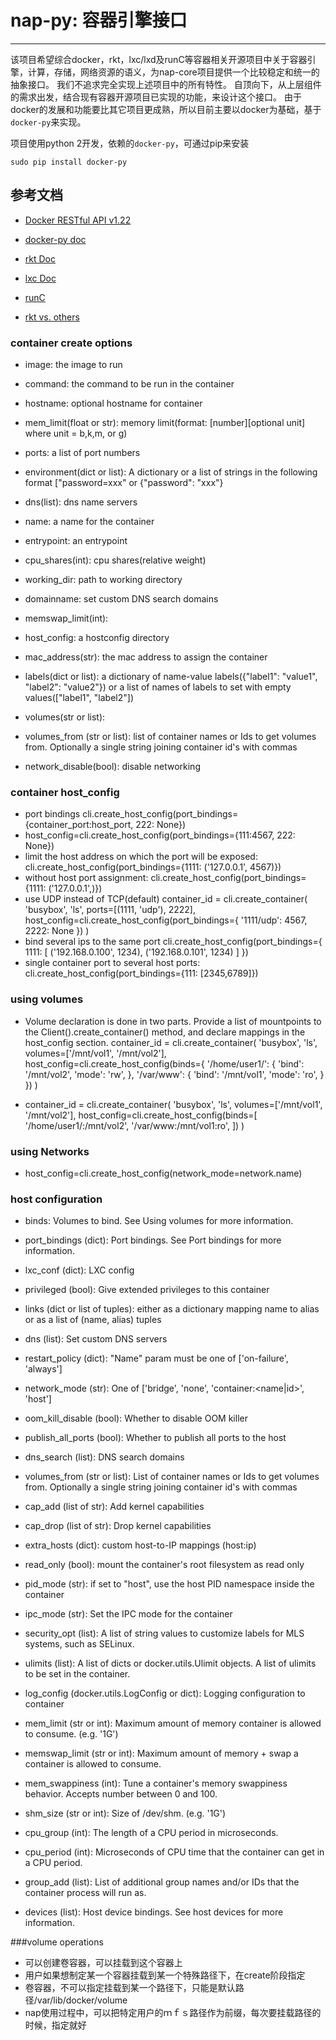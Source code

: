# nap-py: 容器引擎接口
----

该项目希望综合docker，rkt，lxc/lxd及runC等容器相关开源项目中关于容器引擎，计算，存储，网络资源的语义，为nap-core项目提供一个比较稳定和统一的抽象接口。
我们不追求完全实现上述项目中的所有特性。
自顶向下，从上层组件的需求出发，结合现有容器开源项目已实现的功能，来设计这个接口。
由于docker的发展和功能要比其它项目更成熟，所以目前主要以docker为基础，基于`docker-py`来实现。

项目使用python 2开发，依赖的`docker-py`，可通过pip来安装
```
sudo pip install docker-py
```

## 参考文档
+ [Docker RESTful API v1.22](https://docs.docker.com/engine/reference/api/docker_remote_api_v1.22/)
+ [docker-py doc](http://docker-py.readthedocs.org/en/stable/)
+ [rkt Doc](https://github.com/coreos/rkt/blob/master/Documentation/commands.md)
+ [lxc Doc](https://linuxcontainers.org/lxc/documentation/#python)
+ [runC](https://github.com/opencontainers/runc)

+ [rkt vs. others](https://coreos.com/rkt/docs/latest/rkt-vs-other-projects.html)

### container create options

+ image: the image to run
+ command: the command to be run in the container
+ hostname: optional hostname for container
+ mem_limit(float or str): memory limit(format: [number][optional unit] where unit = b,k,m, or g)
+ ports: a list of port numbers
+ environment(dict or list): A dictionary or a list of strings in the following format ["password=xxx" or {"password": "xxx"}
+ dns(list): dns name servers
+ name: a name for the container
+ entrypoint: an entrypoint
+ cpu_shares(int): cpu shares(relative weight)
+ working_dir: path to working directory
+ domainname: set custom DNS search domains
+ memswap_limit(int):
+ host_config: a hostconfig directory
+ mac_address(str): the mac address to assign the container
+ labels(dict or list): a dictionary of name-value labels({"label1": "value1", "label2": "value2"}) or a list of names of labels to set with empty values(["label1", "label2"])

+ volumes(str or list):
+ volumes_from (str or list): list of container names or Ids to get volumes from. Optionally a single string joining container id's with commas
+ network_disable(bool): disable networking

### container host_config

+ port bindings  cli.create_host_config(port_bindings={container_port:host_port, 222: None})
+ host_config=cli.create_host_config(port_bindings={111:4567, 222: None})
+ limit the host address on which the port will be exposed:
    cli.create_host_config(port_bindings={1111: ('127.0.0.1', 4567)})
+ without host port assignment:
    cli.create_host_config(port_bindings={1111: ('127.0.0.1',)})
+ use UDP instead of TCP(default)
    container_id = cli.create_container(
    'busybox', 'ls', ports=[(1111, 'udp'), 2222],
    host_config=cli.create_host_config(port_bindings={
        '1111/udp': 4567, 2222: None
    })
    )
+ bind several ips to the same port
    cli.create_host_config(port_bindings={
    1111: [
        ('192.168.0.100', 1234),
        ('192.168.0.101', 1234)
    ]
    })
+ single container port to several host ports:
    cli.create_host_config(port_bindings={111: [2345,6789]})

### using volumes

+ Volume declaration is done in two parts. Provide a list of mountpoints to the Client().create_container() method, and declare mappings in the host_config section.
    container_id = cli.create_container(
    'busybox', 'ls', volumes=['/mnt/vol1', '/mnt/vol2'],
    host_config=cli.create_host_config(binds={
        '/home/user1/': {
            'bind': '/mnt/vol2',
            'mode': 'rw',
        },
        '/var/www': {
            'bind': '/mnt/vol1',
            'mode': 'ro',
        }
    })
    )

+  container_id = cli.create_container(
    'busybox', 'ls', volumes=['/mnt/vol1', '/mnt/vol2'],
    host_config=cli.create_host_config(binds=[
        '/home/user1/:/mnt/vol2',
        '/var/www:/mnt/vol1:ro',
    ])
    )

### using Networks

+  host_config=cli.create_host_config(network_mode=network.name)

### host configuration

+ binds: Volumes to bind. See Using volumes for more information.
+ port_bindings (dict): Port bindings. See Port bindings for more information.
+ lxc_conf (dict): LXC config
+ privileged (bool): Give extended privileges to this container
+ links (dict or list of tuples): either as a dictionary mapping name to alias or as a list of (name, alias) tuples
+ dns (list): Set custom DNS servers
+ restart_policy (dict): "Name" param must be one of  ['on-failure', 'always']
+ network_mode (str): One of ['bridge', 'none', 'container:<name|id>', 'host']


+ oom_kill_disable (bool): Whether to disable OOM killer
+ publish_all_ports (bool): Whether to publish all ports to the host
+ dns_search (list): DNS search domains
+ volumes_from (str or list): List of container names or Ids to get volumes from. Optionally a single string joining container id's with commas
+ cap_add (list of str): Add kernel capabilities
+ cap_drop (list of str): Drop kernel capabilities
+ extra_hosts (dict): custom host-to-IP mappings (host:ip)
+ read_only (bool): mount the container's root filesystem as read only
+ pid_mode (str): if set to "host", use the host PID namespace inside the container
+ ipc_mode (str): Set the IPC mode for the container
+ security_opt (list): A list of string values to customize labels for MLS systems, such as SELinux.
+ ulimits (list): A list of dicts or docker.utils.Ulimit objects. A list of ulimits to be set in the container.
+ log_config (docker.utils.LogConfig or dict): Logging configuration to container
+ mem_limit (str or int): Maximum amount of memory container is allowed to consume. (e.g. '1G')
+ memswap_limit (str or int): Maximum amount of memory + swap a container is allowed to consume.
+ mem_swappiness (int): Tune a container's memory swappiness behavior. Accepts number between 0 and 100.
+ shm_size (str or int): Size of /dev/shm. (e.g. '1G')
+ cpu_group (int): The length of a CPU period in microseconds.
+ cpu_period (int): Microseconds of CPU time that the container can get in a CPU period.
+ group_add (list): List of additional group names and/or IDs that the container process will run as.
+ devices (list): Host device bindings. See host devices for more information.


###volume operations   
+ 可以创建卷容器，可以挂载到这个容器上　　
+ 用户如果想制定某一个容器挂载到某一个特殊路径下，在create阶段指定　　
+ 卷容器，不可以指定挂载到某一个路径下，只能是默认路径/var/lib/docker/volume
+ nap使用过程中，可以把特定用户的ｍｆｓ路径作为前缀，每次要挂载路径的时候，指定就好　　
